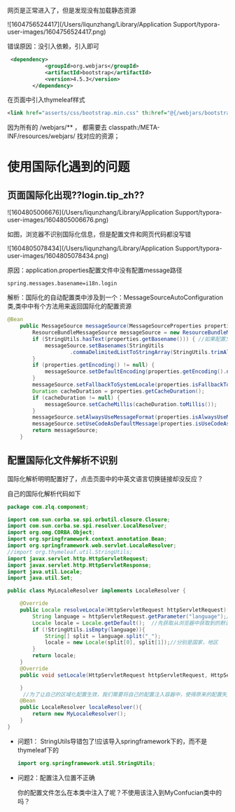网页是正常进入了，但是发现没有加载静态资源



![1604756524417](/Users/liqunzhang/Library/Application Support/typora-user-images/1604756524417.png)

错误原因：没引入依赖，引入即可

```xml
 <dependency>
            <groupId>org.webjars</groupId>
            <artifactId>bootstrap</artifactId>
            <version>4.5.3</version>
        </dependency>
```

在页面中引入thymeleaf样式

```xml
<link href="asserts/css/bootstrap.min.css" th:href="@{/webjars/bootstrap/4.5.3/css/bootstrap.css}" rel="stylesheet">
```



因为所有的 /webjars/** ， 都需要去 classpath:/META-INF/resources/webjars/ 找对应的资源；



# 使用国际化遇到的问题



## 页面国际化出现??login.tip_zh??

![1604805006676](/Users/liqunzhang/Library/Application Support/typora-user-images/1604805006676.png)

如图，浏览器不识别国际化信息，但是配置文件和网页代码都没写错

![1604805078434](/Users/liqunzhang/Library/Application Support/typora-user-images/1604805078434.png)

原因：application.properties配置文件中没有配置message路径

```properties
spring.messages.basename=i18n.login
```

解析：国际化的自动配置类中涉及到一个：MessageSourceAutoConfiguration 类,类中中有个方法用来返回国际化的配置资源

```java
@Bean
	public MessageSource messageSource(MessageSourceProperties properties) {
		ResourceBundleMessageSource messageSource = new ResourceBundleMessageSource();
		if (StringUtils.hasText(properties.getBasename())) { //如果配置文件中有基础名才设置国际化文件的基础名，设置方法：trimAllWhitespace是去掉语言地区标识，（将login_zh_CN变成login)
			messageSource.setBasenames(StringUtils
					.commaDelimitedListToStringArray(StringUtils.trimAllWhitespace(properties.getBasename())));
		}
		if (properties.getEncoding() != null) {
			messageSource.setDefaultEncoding(properties.getEncoding().name());
		}
		messageSource.setFallbackToSystemLocale(properties.isFallbackToSystemLocale());
		Duration cacheDuration = properties.getCacheDuration();
		if (cacheDuration != null) {
			messageSource.setCacheMillis(cacheDuration.toMillis());
		}
		messageSource.setAlwaysUseMessageFormat(properties.isAlwaysUseMessageFormat());
		messageSource.setUseCodeAsDefaultMessage(properties.isUseCodeAsDefaultMessage());
		return messageSource;
	}
```



## 配置国际化文件解析不识别

国际化解析明明配置好了，点击页面中的中英文语言切换链接却没反应？

自己的国际化解析代码如下

```java
package com.zlq.component;

import com.sun.corba.se.spi.orbutil.closure.Closure;
import com.sun.corba.se.spi.resolver.LocalResolver;
import org.omg.CORBA.Object;
import org.springframework.context.annotation.Bean;
import org.springframework.web.servlet.LocaleResolver;
//import org.thymeleaf.util.StringUtils;
import javax.servlet.http.HttpServletRequest;
import javax.servlet.http.HttpServletResponse;
import java.util.Locale;
import java.util.Set;

public class MyLocaleResolver implements LocaleResolver {

    @Override
    public Locale resolveLocale(HttpServletRequest httpServletRequest) {
        String language = httpServletRequest.getParameter("language");//从请求域获取language
        Locale locale = Locale.getDefault();  //先获取从浏览器中获取到的默认语言
        if (!StringUtils.isEmpty(language)){
            String[] split = language.split("_");
            locale = new Locale(split[0], split[1]);//分别是国家，地区
        }
        return locale;
    }
    @Override
    public void setLocale(HttpServletRequest httpServletRequest, HttpServletResponse httpServletResponse, Locale locale) {

    }
     //为了让自己的区域化配置生效，我们需要将自己的配置注入容器中，使得原来的配置失效
    @Bean
    public LocaleResolver localeResolver(){
        return new MyLocaleResolver();
    }
}

```

- 问题1： StringUtils导错包了!应该导入springframework下的，而不是thymeleaf下的

  ```java
  import org.springframework.util.StringUtils;
  ```

  

- 问题2：配置注入位置不正确

  你的配置文件怎么在本类中注入了呢？不使用该注入到MyConfucian类中的吗？